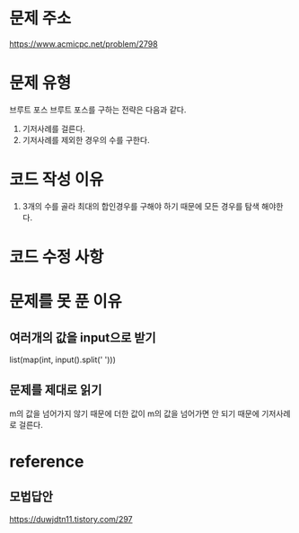 # 문제 주소
https://www.acmicpc.net/problem/2798

# 문제 유형
브루트 포스
브루트 포스를 구하는 전략은 다음과 같다.
1. 기저사례를 걸른다.
2. 기저사례를 제외한 경우의 수를 구한다.

# 코드 작성 이유
1. 3개의 수를 골라 최대의 합인경우를 구해야 하기 때문에 모든 경우를 탐색 해야한다.

# 코드 수정 사항


# 문제를 못 푼 이유
## 여러개의 값을 input으로 받기
list(map(int, input().split(' ')))
## 문제를 제대로 읽기
m의 값을 넘어가지 않기 때문에 더한 값이 m의 값을 넘어가면 안 되기 때문에 기저사례로 걸른다.


# reference
## 모법답안
https://duwjdtn11.tistory.com/297
